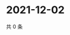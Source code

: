 # 2021-12-02

共 0 条

<!-- BEGIN WEIBO -->
<!-- 最后更新时间 Thu Dec 02 2021 23:07:55 GMT+0800 (China Standard Time) -->

<!-- END WEIBO -->
